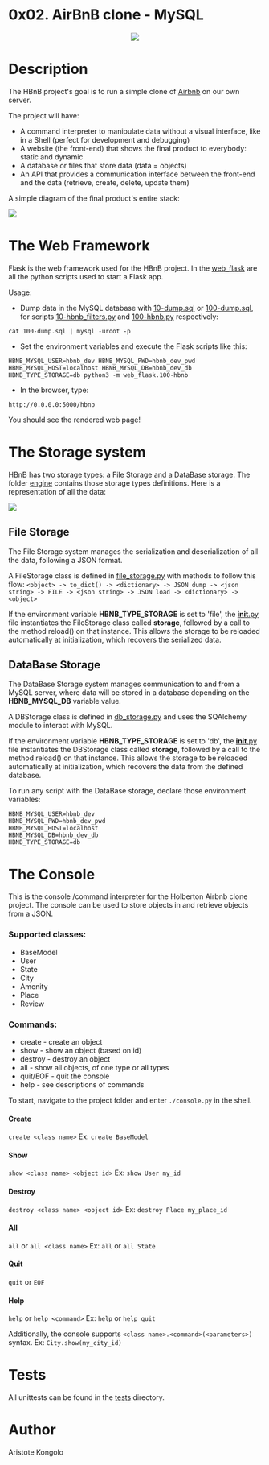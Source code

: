 # 0x02. AirBnB clone - MySQL

<p align="center">
    <img src="https://i.imgur.com/JOhaZ5m.png">
</p>

# Description

The HBnB project's goal is to run a simple clone of [Airbnb](https://www.airbnb.com/) on our own server.

The project will have:
- A command interpreter to manipulate data without a visual interface, like in a Shell (perfect for development and debugging)
- A website (the front-end) that shows the final product to everybody: static and dynamic
- A database or files that store data (data = objects)
- An API that provides a communication interface between the front-end and the data (retrieve, create, delete, update them)

A simple diagram of the final product's entire stack:

<p>
    <img src="https://i.imgur.com/sQ4tQRX.png">
</p>

# The Web Framework

Flask is the web framework used for the HBnB project.
In the [web_flask](./web_flask) are all the python scripts used to start a Flask app.

Usage:

- Dump data in the MySQL database with [10-dump.sql](./10-dump.sql) or [100-dump.sql](./100-dump.sql), for scripts [10-hbnb_filters.py](.10-hbnb_filters.py) and [100-hbnb.py](./100-hbnb.py) respectively:
```
cat 100-dump.sql | mysql -uroot -p
```

- Set the environment variables and execute the Flask scripts like this:
```
HBNB_MYSQL_USER=hbnb_dev HBNB_MYSQL_PWD=hbnb_dev_pwd HBNB_MYSQL_HOST=localhost HBNB_MYSQL_DB=hbnb_dev_db HBNB_TYPE_STORAGE=db python3 -m web_flask.100-hbnb
```

- In the browser, type:
```
http://0.0.0.0:5000/hbnb
```
You should see the rendered web page!

# The Storage system

HBnB has two storage types: a File Storage and a DataBase storage.
The folder [engine](./models/engine/) contains those storage types definitions.
Here is a representation of all the data:

<p>
    <img src="https://i.imgur.com/eNZMRuS.jpg">
</p>

## File Storage

The File Storage system manages the serialization and deserialization of all the data, following a JSON format.

A FileStorage class is defined in [file_storage.py](./models/engine/file_storage.py) with methods to follow this flow:
```<object> -> to_dict() -> <dictionary> -> JSON dump -> <json string> -> FILE -> <json string> -> JSON load -> <dictionary> -> <object>```

If the environment variable **HBNB_TYPE_STORAGE** is set to 'file', the [__init__.py](./models/__init__.py) file instantiates the FileStorage class called **storage**, followed by a call to the method reload() on that instance.
This allows the storage to be reloaded automatically at initialization, which recovers the serialized data.

## DataBase Storage

The DataBase Storage system manages communication to and from a MySQL server, where data will be stored in a database depending on the **HBNB_MYSQL_DB** variable value.

A DBStorage class is defined in [db_storage.py](./models/engine/db_storage.py) and uses the SQAlchemy module to interact with MySQL.

If the environment variable **HBNB_TYPE_STORAGE** is set to 'db', the [__init__.py](./models/__init__.py) file instantiates the DBStorage class called **storage**, followed by a call to the method reload() on that instance.
This allows the storage to be reloaded automatically at initialization, which recovers the data from the defined database.

To run any script with the DataBase storage, declare those environment variables:
```
HBNB_MYSQL_USER=hbnb_dev
HBNB_MYSQL_PWD=hbnb_dev_pwd
HBNB_MYSQL_HOST=localhost
HBNB_MYSQL_DB=hbnb_dev_db
HBNB_TYPE_STORAGE=db
```

# The Console

This is the console /command interpreter for the Holberton Airbnb clone project. The console can be used to store objects in and retrieve objects from a JSON.

### Supported classes:
* BaseModel
* User
* State
* City
* Amenity
* Place
* Review

### Commands:
* create - create an object
* show - show an object (based on id)
* destroy - destroy an object
* all - show all objects, of one type or all types
* quit/EOF - quit the console
* help - see descriptions of commands

To start, navigate to the project folder and enter `./console.py` in the shell.

#### Create
`create <class name>`
Ex:
`create BaseModel`

#### Show
`show <class name> <object id>`
Ex:
`show User my_id`

#### Destroy
`destroy <class name> <object id>`
Ex:
`destroy Place my_place_id`

#### All
`all` or `all <class name>`
Ex:
`all` or `all State`

#### Quit
`quit` or `EOF`

#### Help
`help` or `help <command>`
Ex:
`help` or `help quit`

Additionally, the console supports `<class name>.<command>(<parameters>)` syntax.
Ex:
`City.show(my_city_id)`

# Tests
All unittests can be found in the [tests](./tests) directory.

# Author

Aristote Kongolo
